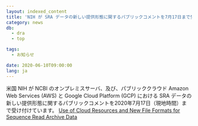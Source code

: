 ```yaml
---
layout: indexed_content
title: 'NIH が SRA データの新しい提供形態に関するパブリックコメントを7月17日まで受付中'
category: news
db:
  - dra
  - top

tags:
  - お知らせ

date: 2020-06-10T09:00:00
lang: ja
---
```


<p>米国 NIH が NCBI のオンプレミスサーバ、及び、パブリッククラウド Amazon Web Services (AWS) と Google Cloud Platform (GCP) における SRA データの新しい提供形態に関するパブリックコメントを2020年7月17日（現地時間）まで受け付けています。
    <a href="https://datascience.nih.gov/sra-rfi-submission">Use of Cloud Resources and New File Formats for Sequence Read Archive Data</a>
</p>
